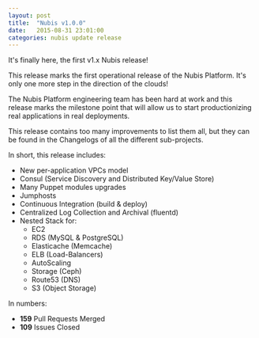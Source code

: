 ```yaml
---
layout: post
title:  "Nubis v1.0.0"
date:   2015-08-31 23:01:00
categories: nubis update release
---
```


It's finally here, the first v1.x Nubis release!

This release marks the first operational release of the Nubis Platform. It's only one
more step in the direction of the clouds!

The Nubis Platform engineering team has been hard at work and this release marks the
milestone point that will allow us to start productionizing real applications in real
deployments.

This release contains too many improvements to list them all, but they can be found
in the Changelogs of all the different sub-projects.

In short, this release includes:

 - New per-application VPCs model
 - Consul (Service Discovery and Distributed Key/Value Store)
 - Many Puppet modules upgrades
 - Jumphosts
 - Continuous Integration (build & deploy)
 - Centralized Log Collection and Archival (fluentd)
 - Nested Stack for:
   - EC2
   - RDS (MySQL & PostgreSQL)
   - Elasticache (Memcache)
   - ELB (Load-Balancers)
   - AutoScaling
   - Storage (Ceph)
   - Route53 (DNS)
   - S3 (Object Storage)

In numbers:

 - **159** Pull Requests Merged
 - **109** Issues Closed
